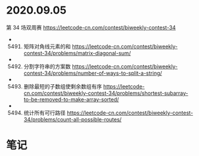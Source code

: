 
# 2020.09.05

第 34 场双周赛 https://leetcode-cn.com/contest/biweekly-contest-34
- 5491. 矩阵对角线元素的和 https://leetcode-cn.com/contest/biweekly-contest-34/problems/matrix-diagonal-sum/
- 5492. 分割字符串的方案数 https://leetcode-cn.com/contest/biweekly-contest-34/problems/number-of-ways-to-split-a-string/
- 5493. 删除最短的子数组使剩余数组有序 https://leetcode-cn.com/contest/biweekly-contest-34/problems/shortest-subarray-to-be-removed-to-make-array-sorted/
- 5494. 统计所有可行路径 https://leetcode-cn.com/contest/biweekly-contest-34/problems/count-all-possible-routes/

# 笔记
